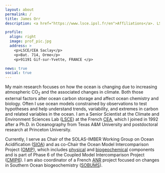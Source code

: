 ```yaml
---
layout: about
permalink: /
title: James Orr
description: <a href="https://www.lsce.ipsl.fr/en">Affiliations</a>. LSCE/IPSL, CEA-CNRS-UVSQ, Universite Paris Saclay

profile:
  align: right
  image: prof_pic.jpg
  address: >
    <p>LSCE/CEA Saclay</p>
    <p>Bat. 714, Orme</p>
    <p>91191 Gif-sur-Yvette, FRANCE </p>

news: true
social: true
---
```


My main research focuses on how the ocean is changing due to
increasing atmospheric CO<sub>2</sub> and the associated changes in
climate. Both those external factors alter ocean carbon storage and
affect ocean chemistry and biology.  Often I use ocean models
constrained by observations to test hypotheses and help understand
trends, variability, and extremes in carbon and related variables in
the ocean.  I am a Senior Scientist at the Climate and Environment
Sciences Lab ([LSCE](https://www.lsce.ipsl.fr/en/)) at the French
[CEA](https://en.wikipedia.org/wiki/French_Alternative_Energies_and_Atomic_Energy_Commission),
which I joined in 1992 after a Ph.D. in Oceanography from Texas A&M
University and postdoctoral research at Princeton University.

Currently, I serve as Chair of the SOLAS-IMBER Working Group on Ocean
Acidification
([SIOA](http://www.imber.info/en/science/working-groups-1/solas-imber-carbon-sic/subgroup-3-ocean-acidification-sioa-1))
and as co-Chair the Ocean Model Intercomparison Project
([OMIP](https://www.wcrp-climate.org/modelling-wgcm-mip-catalogue/cmip6-endorsed-mips-article/1063-modelling-cmip6-omip)),
which includes
[physical](https://www.geosci-model-dev.net/9/3231/2016/) and
[biogeochemical](https://www.geosci-model-dev.net/10/2169/2017/)
components and is part of Phase 6 of the Coupled Model Intercomparison
Project
([CMIP6](https://www.geosci-model-dev.net/9/1937/2016/gmd-9-1937-2016.html)).
I am also coordinator of a French
[ANR](http://www.agence-nationale-recherche.fr/en/about-anr/about-the-french-national-research-agency/)
project focused on changes in Southern Ocean biogeochemistry
([SOBUMS](http://sobums.lsce.ipsl.fr)).
